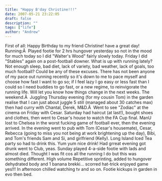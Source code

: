 ```yaml
---
title: "Happy B'day Christine!!!"
date: 2007-05-21 23:22:05
draft: false
description: ""
tags: ["life"]
author: "Andrew"
---
```


First of all: Happy Birthday to my friend Christine! have a great day! Running:Â  Played footie for 2 hrs hungover yesterday so not in the mood for much today so I did "Walter's Wood" fairly slowly today. Friday I did "Stables" again on a post-football downer. What is up with running lately? Not enough sleep, bad diet, lack of variety, bad weather, lack of goals, too much football? Could be any of these excuses. There has not been anyone of my pace out running recently so it's down to me to pace myself and choose how fast I want to go so; if I feel lazy I go easy or less fast than I could so I need buddies to go fast, or a new regime, to reinvigorate the running life. Will let you know how things change in the next weeks. The weekend.Â  Juggling Thursday evening (for my cousin Tom) in the garden realise that I can just about juggle 5 still (managed about 30 catches max) then had curry with Chantal, Derek, M&D.Â  Went to see "Zodiac" at the cinema on Friday with Cesar. Saturday had haircut (at last!), bought shoes and clothes, then went to Cesar's house to watch the FA Cup final. ManU lost to Chelsea in the worst fucking game of football ever, then the evening arrived. In the evening went to pub with Tom (Cesar's housemate), Cesar, Rebecca (going to miss you not being at work brightening up the day), Bibi, and Tom's friends Sam and Si, and girlfriend (Kelly). Long Island Iced Tea party so had to drink this. Yum yum nice drink! Had grreat evening got drunk went to Club, yeas. Sunday played 4-a-side footie with lads and almost died. Thought I was fit cos all the running I do but this was something different. High volume Repetitive sprinting, added to hungover dehydrated body and 1 banana brekki... scorred hat-trick enjoyed game yes!!! In afternoon chilled watching tv and so on. Footie kickups in garden in evo then bed.
